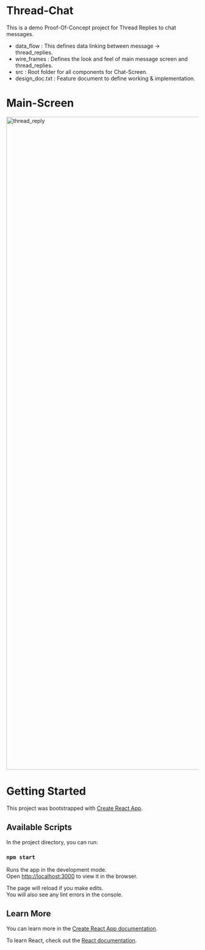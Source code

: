 # Thread-Chat
This is a demo Proof-Of-Concept project for Thread Replies to chat messages.

- data_flow      : This defines data linking between message -> thread_replies.
- wire_frames    : Defines the look and feel of main message screen and thread_replies.
- src            : Root folder for all components for Chat-Screen.
- design_doc.txt : Feature document to define working & implementation.

# Main-Screen

<img width="1709" alt="thread_reply" src="https://github.com/user-attachments/assets/f3b61ce1-7706-43ba-bfbf-143d66e12588">


# Getting Started

This project was bootstrapped with [Create React App](https://github.com/facebook/create-react-app).

## Available Scripts

In the project directory, you can run:

### `npm start`

Runs the app in the development mode.\
Open [http://localhost:3000](http://localhost:3000) to view it in the browser.

The page will reload if you make edits.\
You will also see any lint errors in the console.

## Learn More

You can learn more in the [Create React App documentation](https://facebook.github.io/create-react-app/docs/getting-started).

To learn React, check out the [React documentation](https://reactjs.org/).
